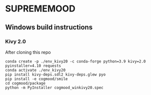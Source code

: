 # SUPREMEMOOD

## Windows build instructions
### Kivy 2.0
After cloning this repo
```commandline
conda create -p ./env_kivy20 -c conda-forge python=3.9 kivy=2.0 pyinstaller=4.10 requests
conda activate ./env_kivy20
pip install kivy-deps.sdl2 kivy-deps.glew pyo
pip install -e cogmood/smile
cd cogmood/package
python -m PyInstaller cogmood_winkivy20.spec
```
